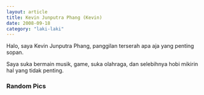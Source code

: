 ```yaml
---
layout: article
title: Kevin Junputra Phang (Kevin)
date: 2008-09-18
category: "laki-laki"
---
```

Halo, saya Kevin Junputra Phang, panggilan terserah apa aja yang penting sopan.
<!-- excerpt -->

Saya suka bermain musik, game, suka olahraga, dan selebihnya hobi mikirin hal yang tidak penting.

### Random Pics
<div style="padding-bottom:132.89%; position:relative; display:block; width: 100%">
  <object data="https://raw.githubusercontent.com/BayuBatam2008/website-9a/main/src/assets/image/kevin/IMG-20221207-WA0013.jpg" width="100%" height="100%"
    frameborder="0" allowfullscreen="no" style="position:absolute; top:0; left: 0">
  </object>
</div>

<div style="padding-bottom:75%; position:relative; display:block; width: 100%">
  <object data="https://raw.githubusercontent.com/BayuBatam2008/website-9a/main/src/assets/image/kevin/IMG-20221207-WA0011.jpg" width="100%" height="100%"
    frameborder="0" allowfullscreen="no" style="position:absolute; top:0; left: 0">
  </object>
</div>

<div style="padding-bottom:75.25%; position:relative; display:block; width: 100%">
  <object data="https://raw.githubusercontent.com/BayuBatam2008/website-9a/main/src/assets/image/kevin/IMG-20221207-WA0012.jpg" width="100%" height="100%"
    frameborder="0" allowfullscreen="no" style="position:absolute; top:0; left: 0">
  </object>
</div>

<div style="padding-bottom:75.25%; position:relative; display:block; width: 100%">
  <object data="https://raw.githubusercontent.com/BayuBatam2008/website-9a/main/src/assets/image/kevin/IMG-20221207-WA0010.jpg" width="100%" height="100%"
    frameborder="0" allowfullscreen="no" style="position:absolute; top:0; left: 0">
  </object>
</div>
